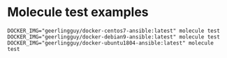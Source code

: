 # Molecule test examples

```shell
DOCKER_IMG="geerlingguy/docker-centos7-ansible:latest" molecule test
DOCKER_IMG="geerlingguy/docker-debian9-ansible:latest" molecule test
DOCKER_IMG="geerlingguy/docker-ubuntu1804-ansible:latest" molecule test
```
